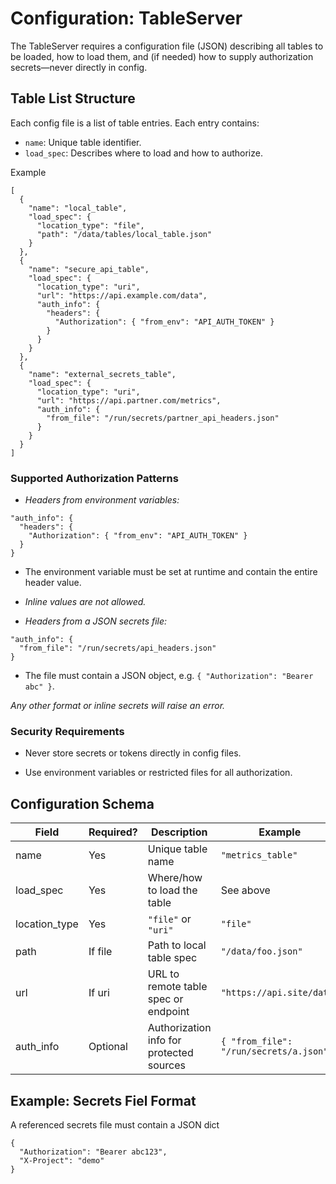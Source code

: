 # Configuration: TableServer

The TableServer requires a configuration file (JSON) describing all tables to be loaded, how to load them, and (if needed) how to supply authorization secrets—never directly in config.

## Table List Structure

Each config file is a list of table entries.
Each entry contains:

- `name`: Unique table identifier.
- `load_spec`: Describes where to load and how to authorize.

Example
```
[
  {
    "name": "local_table",
    "load_spec": {
      "location_type": "file",
      "path": "/data/tables/local_table.json"
    }
  },
  {
    "name": "secure_api_table",
    "load_spec": {
      "location_type": "uri",
      "url": "https://api.example.com/data",
      "auth_info": {
        "headers": {
          "Authorization": { "from_env": "API_AUTH_TOKEN" }
        }
      }
    }
  },
  {
    "name": "external_secrets_table",
    "load_spec": {
      "location_type": "uri",
      "url": "https://api.partner.com/metrics",
      "auth_info": {
        "from_file": "/run/secrets/partner_api_headers.json"
      }
    }
  }
]
```

### Supported Authorization Patterns

- *Headers from environment variables:*
```
"auth_info": {
  "headers": {
    "Authorization": { "from_env": "API_AUTH_TOKEN" }
  }
}
```
  - The environment variable must be set at runtime and contain the entire header value.

  - *Inline values are not allowed.*
- *Headers from a JSON secrets file:*
```
"auth_info": {
  "from_file": "/run/secrets/api_headers.json"
}
```
  - The file must contain a JSON object, e.g. `{ "Authorization": "Bearer abc" }`.

*Any other format or inline secrets will raise an error.*
### Security Requirements

- Never store secrets or tokens directly in config files.

- Use environment variables or restricted files for all authorization.
## Configuration Schema

| Field          | Required? | Description                              | Example                                  |
| -------------- | --------- | ---------------------------------------- | ---------------------------------------- |
| name           | Yes       | Unique table name                        | `"metrics_table"`                        |
| load\_spec     | Yes       | Where/how to load the table              | See above                                |
| location\_type | Yes       | `"file"` or `"uri"`                      | `"file"`                                 |
| path           | If file   | Path to local table spec                 | `"/data/foo.json"`                       |
| url            | If uri    | URL to remote table spec or endpoint     | `"https://api.site/data"`                |
| auth\_info     | Optional  | Authorization info for protected sources | `{ "from_file": "/run/secrets/a.json" }` |

## Example: Secrets Fiel Format
A referenced secrets file must contain a JSON dict

```
{
  "Authorization": "Bearer abc123",
  "X-Project": "demo"
}
```
